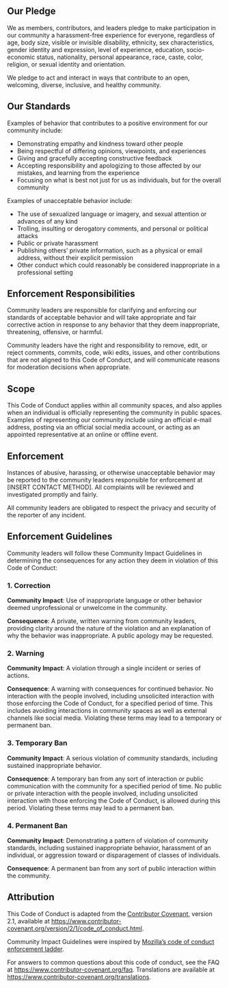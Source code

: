 <!-- Title: Code of Conduct -->
<!-- Add this in the WYSIWYG Source Code Pane -->
<h2 id="our-pledge">Our Pledge</h2>
<p>We as members, contributors, and leaders pledge to make participation in our community a harassment-free experience for everyone, regardless of age, body size, visible or invisible disability, ethnicity, sex characteristics, gender identity and expression, level of experience, education, socio-economic status, nationality, personal appearance, race, caste, color, religion, or sexual identity and orientation.</p>
<p>We pledge to act and interact in ways that contribute to an open, welcoming, diverse, inclusive, and healthy community.</p>
<h2 id="our-standards">Our Standards</h2>
<p>Examples of behavior that contributes to a positive environment for our community include:</p>
<ul>
<li>Demonstrating empathy and kindness toward other people</li>
<li>Being respectful of differing opinions, viewpoints, and experiences</li>
<li>Giving and gracefully accepting constructive feedback</li>
<li>Accepting responsibility and apologizing to those affected by our mistakes, and learning from the experience</li>
<li>Focusing on what is best not just for us as individuals, but for the overall community</li>
</ul>
<p>Examples of unacceptable behavior include:</p>
<ul>
<li>The use of sexualized language or imagery, and sexual attention or advances of any kind</li>
<li>Trolling, insulting or derogatory comments, and personal or political attacks</li>
<li>Public or private harassment</li>
<li>Publishing others&rsquo; private information, such as a physical or email address, without their explicit permission</li>
<li>Other conduct which could reasonably be considered inappropriate in a professional setting</li>
</ul>
<h2 id="enforcement-responsibilities">Enforcement Responsibilities</h2>
<p>Community leaders are responsible for clarifying and enforcing our standards of acceptable behavior and will take appropriate and fair corrective action in response to any behavior that they deem inappropriate, threatening, offensive, or harmful.</p>
<p>Community leaders have the right and responsibility to remove, edit, or reject comments, commits, code, wiki edits, issues, and other contributions that are not aligned to this Code of Conduct, and will communicate reasons for moderation decisions when appropriate.</p>
<h2 id="scope">Scope</h2>
<p>This Code of Conduct applies within all community spaces, and also applies when an individual is officially representing the community in public spaces. Examples of representing our community include using an official e-mail address, posting via an official social media account, or acting as an appointed representative at an online or offline event.</p>
<h2 id="enforcement">Enforcement</h2>
<p>Instances of abusive, harassing, or otherwise unacceptable behavior may be reported to the community leaders responsible for enforcement at [INSERT CONTACT METHOD]. All complaints will be reviewed and investigated promptly and fairly.</p>
<p>All community leaders are obligated to respect the privacy and security of the reporter of any incident.</p>
<h2 id="enforcement-guidelines">Enforcement Guidelines</h2>
<p>Community leaders will follow these Community Impact Guidelines in determining the consequences for any action they deem in violation of this Code of Conduct:</p>
<h3 id="1-correction">1. Correction</h3>
<p><strong>Community Impact</strong>: Use of inappropriate language or other behavior deemed unprofessional or unwelcome in the community.</p>
<p><strong>Consequence</strong>: A private, written warning from community leaders, providing clarity around the nature of the violation and an explanation of why the behavior was inappropriate. A public apology may be requested.</p>
<h3 id="2-warning">2. Warning</h3>
<p><strong>Community Impact</strong>: A violation through a single incident or series of actions.</p>
<p><strong>Consequence</strong>: A warning with consequences for continued behavior. No interaction with the people involved, including unsolicited interaction with those enforcing the Code of Conduct, for a specified period of time. This includes avoiding interactions in community spaces as well as external channels like social media. Violating these terms may lead to a temporary or permanent ban.</p>
<h3 id="3-temporary-ban">3. Temporary Ban</h3>
<p><strong>Community Impact</strong>: A serious violation of community standards, including sustained inappropriate behavior.</p>
<p><strong>Consequence</strong>: A temporary ban from any sort of interaction or public communication with the community for a specified period of time. No public or private interaction with the people involved, including unsolicited interaction with those enforcing the Code of Conduct, is allowed during this period. Violating these terms may lead to a permanent ban.</p>
<h3 id="4-permanent-ban">4. Permanent Ban</h3>
<p><strong>Community Impact</strong>: Demonstrating a pattern of violation of community standards, including sustained inappropriate behavior, harassment of an individual, or aggression toward or disparagement of classes of individuals.</p>
<p><strong>Consequence</strong>: A permanent ban from any sort of public interaction within the community.</p>
<h2 id="attribution">Attribution</h2>
<p>This Code of Conduct is adapted from the <a href="https://www.contributor-covenant.org">Contributor Covenant</a>, version 2.1, available at <a href="https://www.contributor-covenant.org/version/2/1/code_of_conduct.html">https://www.contributor-covenant.org/version/2/1/code_of_conduct.html</a>.</p>
<p>Community Impact Guidelines were inspired by <a href="https://github.com/mozilla/diversity">Mozilla&rsquo;s code of conduct enforcement ladder</a>.</p>
<p>For answers to common questions about this code of conduct, see the FAQ at <a href="https://www.contributor-covenant.org/faq">https://www.contributor-covenant.org/faq</a>. Translations are available at <a href="https://www.contributor-covenant.org/translations">https://www.contributor-covenant.org/translations</a>.</p>
